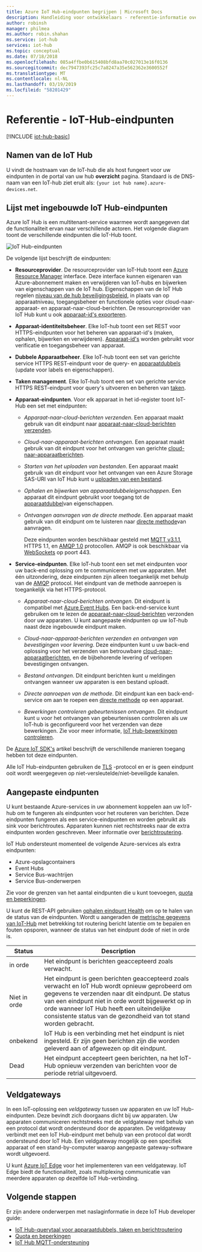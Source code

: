 ```yaml
---
title: Azure IoT Hub-eindpunten begrijpen | Microsoft Docs
description: Handleiding voor ontwikkelaars - referentie-informatie over IoT Hub apparaat gerichte en gerichte service-eindpunten.
author: robinsh
manager: philmea
ms.author: robin.shahan
ms.service: iot-hub
services: iot-hub
ms.topic: conceptual
ms.date: 07/18/2018
ms.openlocfilehash: 085a4ffbe0b615408bfd8aa70c027013e16f0136
ms.sourcegitcommit: dec7947393fc25c7a8247a35e562362e3600552f
ms.translationtype: MT
ms.contentlocale: nl-NL
ms.lasthandoff: 03/19/2019
ms.locfileid: "58201429"
---
```

# <a name="reference---iot-hub-endpoints"></a>Referentie - IoT-Hub-eindpunten

[!INCLUDE [iot-hub-basic](../../includes/iot-hub-basic-partial.md)]

## <a name="iot-hub-names"></a>Namen van de IoT Hub

U vindt de hostnaam van de IoT-hub die als host fungeert voor uw eindpunten in de portal van uw hub **overzicht** pagina. Standaard is de DNS-naam van een IoT-hub ziet eruit als: `{your iot hub name}.azure-devices.net`.

## <a name="list-of-built-in-iot-hub-endpoints"></a>Lijst met ingebouwde IoT Hub-eindpunten

Azure IoT Hub is een multitenant-service waarmee wordt aangegeven dat de functionaliteit ervan naar verschillende actoren. Het volgende diagram toont de verschillende eindpunten die IoT-Hub toont.

![IoT Hub-eindpunten](./media/iot-hub-devguide-endpoints/endpoints.png)

De volgende lijst beschrijft de eindpunten:

* **Resourceprovider**. De resourceprovider van IoT-Hub toont een [Azure Resource Manager](../azure-resource-manager/resource-group-overview.md) interface. Deze interface kunnen eigenaren van Azure-abonnement maken en verwijderen van IoT-hubs en bijwerken van eigenschappen van de IoT hub. Eigenschappen van de IoT Hub regelen [niveau van de hub beveiligingsbeleid](iot-hub-devguide-security.md#access-control-and-permissions), in plaats van op apparaatniveau, toegangsbeheer en functionele opties voor cloud-naar-apparaat- en apparaat-naar-cloud-berichten. De resourceprovider van IoT Hub kunt u ook [apparaat-id's exporteren](iot-hub-devguide-identity-registry.md#import-and-export-device-identities).

* **Apparaat-identiteitsbeheer**. Elke IoT-hub toont een set REST voor HTTPS-eindpunten voor het beheren van apparaat-id's (maken, ophalen, bijwerken en verwijderen). [Apparaat-id's](iot-hub-devguide-identity-registry.md) worden gebruikt voor verificatie en toegangsbeheer van apparaat.

* **Dubbele Apparaatbeheer**. Elke IoT-hub toont een set van gerichte service HTTPS REST-eindpunt voor de query- en [apparaatdubbels](iot-hub-devguide-device-twins.md) (update voor labels en eigenschappen).

* **Taken management**. Elke IoT-hub toont een set van gerichte service HTTPS REST-eindpunt voor query's uitvoeren en beheren van [taken](iot-hub-devguide-jobs.md).

* **Apparaat-eindpunten**. Voor elk apparaat in het id-register toont IoT-Hub een set met eindpunten:

  * *Apparaat-naar-cloud-berichten verzenden*. Een apparaat maakt gebruik van dit eindpunt naar [apparaat-naar-cloud-berichten verzenden](iot-hub-devguide-messages-d2c.md).

  * *Cloud-naar-apparaat-berichten ontvangen*. Een apparaat maakt gebruik van dit eindpunt voor het ontvangen van gerichte [cloud-naar-apparaatberichten](iot-hub-devguide-messages-c2d.md).

  * *Starten van het uploaden van bestanden*. Een apparaat maakt gebruik van dit eindpunt voor het ontvangen van een Azure Storage SAS-URI van IoT Hub kunt u [uploaden van een bestand](iot-hub-devguide-file-upload.md).

  * *Ophalen en bijwerken van apparaatdubbeleigenschappen*. Een apparaat dit eindpunt gebruikt voor toegang tot de [apparaatdubbel](iot-hub-devguide-device-twins.md)van eigenschappen.

  * *Ontvangen aanvragen van de directe methode*. Een apparaat maakt gebruik van dit eindpunt om te luisteren naar [directe methode](iot-hub-devguide-direct-methods.md)van aanvragen.

    Deze eindpunten worden beschikbaar gesteld met [MQTT v3.1.1](https://mqtt.org/), HTTPS 1.1, en [AMQP 1.0](https://www.amqp.org/) protocollen. AMQP is ook beschikbaar via [WebSockets](https://tools.ietf.org/html/rfc6455) op poort 443.

* **Service-eindpunten**. Elke IoT-hub toont een set met eindpunten voor uw back-end oplossing om te communiceren met uw apparaten. Met één uitzondering, deze eindpunten zijn alleen toegankelijk met behulp van de [AMQP](https://www.amqp.org/) protocol. Het eindpunt van de methode aanroepen is toegankelijk via het HTTPS-protocol.
  
  * *Apparaat-naar-cloud-berichten ontvangen*. Dit eindpunt is compatibel met [Azure Event Hubs](https://azure.microsoft.com/documentation/services/event-hubs/). Een back-end-service kunt gebruiken om te lezen de [apparaat-naar-cloud-berichten](iot-hub-devguide-messages-d2c.md) verzonden door uw apparaten. U kunt aangepaste eindpunten op uw IoT-hub naast deze ingebouwde eindpunt maken.
  
  * *Cloud-naar-apparaat-berichten verzenden en ontvangen van bevestigingen voor levering*. Deze eindpunten kunt u uw back-end oplossing voor het verzenden van betrouwbare [cloud-naar-apparaatberichten](iot-hub-devguide-messages-c2d.md), en de bijbehorende levering of verlopen bevestigingen ontvangen.
  
  * *Bestand ontvangen*. Dit eindpunt berichten kunt u meldingen ontvangen wanneer uw apparaten is een bestand uploadt. 
  
  * *Directe aanroepen van de methode*. Dit eindpunt kan een back-end-service om aan te roepen een [directe methode](iot-hub-devguide-direct-methods.md) op een apparaat.
  
  * *Bewerkingen controleren gebeurtenissen ontvangen*. Dit eindpunt kunt u voor het ontvangen van gebeurtenissen controleren als uw IoT-hub is geconfigureerd voor het verzenden van deze bewerkingen. Zie voor meer informatie, [IoT Hub-bewerkingen controleren](iot-hub-operations-monitoring.md).

De [Azure IoT SDK's](iot-hub-devguide-sdks.md) artikel beschrijft de verschillende manieren toegang hebben tot deze eindpunten.

Alle IoT Hub-eindpunten gebruiken de [TLS](https://tools.ietf.org/html/rfc5246) -protocol en er is geen eindpunt ooit wordt weergegeven op niet-versleutelde/niet-beveiligde kanalen.

## <a name="custom-endpoints"></a>Aangepaste eindpunten

U kunt bestaande Azure-services in uw abonnement koppelen aan uw IoT-hub om te fungeren als eindpunten voor het routeren van berichten. Deze eindpunten fungeren als een service-eindpunten en worden gebruikt als sink voor berichtroutes. Apparaten kunnen niet rechtstreeks naar de extra eindpunten worden geschreven. Meer informatie over [berichtroutering](../iot-hub/iot-hub-devguide-messages-d2c.md).

IoT Hub ondersteunt momenteel de volgende Azure-services als extra eindpunten:

* Azure-opslagcontainers
* Event Hubs
* Service Bus-wachtrijen
* Service Bus-onderwerpen

Zie voor de grenzen van het aantal eindpunten die u kunt toevoegen, [quota en beperkingen](iot-hub-devguide-quotas-throttling.md).

U kunt de REST-API gebruiken [ophalen eindpunt Health](https://docs.microsoft.com/de-de/rest/api/iothub/iothubresource/getendpointhealth#iothubresource_getendpointhealth) om op te halen van de status van de eindpunten. Wordt u aangeraden de [metrische gegevens van IoT-Hub](iot-hub-metrics.md) met betrekking tot routering bericht latentie om te bepalen en fouten opsporen, wanneer de status van het eindpunt dode of niet in orde is.

|Status|Description|
|---|---|
|in orde|Het eindpunt is berichten geaccepteerd zoals verwacht.|
|Niet in orde|Het eindpunt is geen berichten geaccepteerd zoals verwacht en IoT Hub wordt opnieuw geprobeerd om gegevens te verzenden naar dit eindpunt. De status van een eindpunt niet in orde wordt bijgewerkt op in orde wanneer IoT Hub heeft een uiteindelijke consistente status van de gezondheid van tot stand worden gebracht.|
|onbekend|IoT Hub is een verbinding met het eindpunt is niet ingesteld. Er zijn geen berichten zijn die worden geleverd aan of afgewezen op dit eindpunt.|
|Dead|Het eindpunt accepteert geen berichten, na het IoT-Hub opnieuw verzenden van berichten voor de periode retrial uitgevoerd.|

## <a name="field-gateways"></a>Veldgateways

In een IoT-oplossing een *veldgateway* tussen uw apparaten en uw IoT Hub-eindpunten. Deze bevindt zich doorgaans dicht bij uw apparaten. Uw apparaten communiceren rechtstreeks met de veldgateway met behulp van een protocol dat wordt ondersteund door de apparaten. De veldgateway verbindt met een IoT Hub-eindpunt met behulp van een protocol dat wordt ondersteund door IoT Hub. Een veldgateway mogelijk op een specifiek apparaat of een stand-by-computer waarop aangepaste gateway-software wordt uitgevoerd.

U kunt [Azure IoT Edge](/azure/iot-edge/) voor het implementeren van een veldgateway. IoT Edge biedt de functionaliteit, zoals multiplexing communicatie van meerdere apparaten op dezelfde IoT Hub-verbinding.

## <a name="next-steps"></a>Volgende stappen

Er zijn andere onderwerpen met naslaginformatie in deze IoT Hub developer guide:

* [IoT Hub-querytaal voor apparaatdubbels, taken en berichtroutering](iot-hub-devguide-query-language.md)
* [Quota en beperkingen](iot-hub-devguide-quotas-throttling.md)
* [IoT Hub MQTT-ondersteuning](iot-hub-mqtt-support.md)
